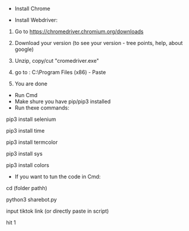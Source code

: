 - Install Chrome

- Install Webdriver:

1. Go to https://chromedriver.chromium.org/downloads

2. Download your version (to see your version - tree points, help, about google)

3. Unzip, copy/cut "cromedriver.exe"

4. go to : C:\Program Files (x86) - Paste

5. You are done

- Run Cmd
- Make shure you have pip/pip3 installed
- Run thexe commands:

pip3 install selenium

pip3 install time

pip3 install termcolor

pip3 install sys

pip3 install colors

- If you want to tun the code in Cmd: 

cd (folder pathh)

python3 sharebot.py

input tiktok link (or directly paste in script)

hit 1

